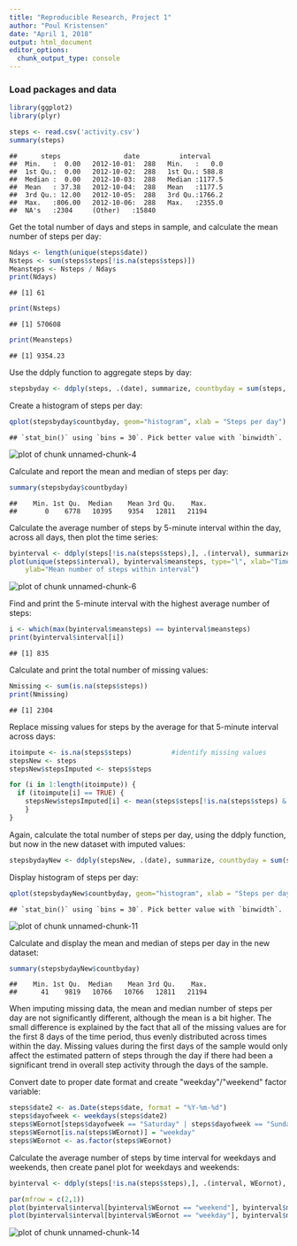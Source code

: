 ```yaml
---
title: "Reproducible Research, Project 1"
author: "Poul Kristensen"
date: "April 1, 2018"
output: html_document
editor_options: 
  chunk_output_type: console
---
```




### Load packages and data


```r
library(ggplot2)
library(plyr)

steps <- read.csv('activity.csv')
summary(steps)
```

```
##      steps                date          interval     
##  Min.   :  0.00   2012-10-01:  288   Min.   :   0.0  
##  1st Qu.:  0.00   2012-10-02:  288   1st Qu.: 588.8  
##  Median :  0.00   2012-10-03:  288   Median :1177.5  
##  Mean   : 37.38   2012-10-04:  288   Mean   :1177.5  
##  3rd Qu.: 12.00   2012-10-05:  288   3rd Qu.:1766.2  
##  Max.   :806.00   2012-10-06:  288   Max.   :2355.0  
##  NA's   :2304     (Other)   :15840
```

Get the total number of days and steps in sample, and calculate the mean number of steps per day:


```r
Ndays <- length(unique(steps$date))
Nsteps <- sum(steps$steps[!is.na(steps$steps)])
Meansteps <- Nsteps / Ndays
print(Ndays)
```

```
## [1] 61
```

```r
print(Nsteps)
```

```
## [1] 570608
```

```r
print(Meansteps)
```

```
## [1] 9354.23
```

Use the ddply function to aggregate steps by day:


```r
stepsbyday <- ddply(steps, .(date), summarize, countbyday = sum(steps, na.rm = TRUE) )
```

Create a histogram of steps per day:


```r
qplot(stepsbyday$countbyday, geom="histogram", xlab = "Steps per day") 
```

```
## `stat_bin()` using `bins = 30`. Pick better value with `binwidth`.
```

![plot of chunk unnamed-chunk-4](figure/unnamed-chunk-4-1.png)

Calculate and report the mean and median of steps per day:


```r
summary(stepsbyday$countbyday)
```

```
##    Min. 1st Qu.  Median    Mean 3rd Qu.    Max. 
##       0    6778   10395    9354   12811   21194
```

Calculate the average number of steps by 5-minute interval within the day, across all days, then plot the time series:


```r
byinterval <- ddply(steps[!is.na(steps$steps),], .(interval), summarize, meansteps = mean(steps))
plot(unique(steps$interval), byinterval$meansteps, type="l", xlab="Time interval",
  	ylab="Mean number of steps within interval")  
```

![plot of chunk unnamed-chunk-6](figure/unnamed-chunk-6-1.png)

Find and print the 5-minute interval with the highest average number of steps:


```r
i <- which(max(byinterval$meansteps) == byinterval$meansteps)
print(byinterval$interval[i])
```

```
## [1] 835
```

Calculate and print the total number of missing values:


```r
Nmissing <- sum(is.na(steps$steps))
print(Nmissing)
```

```
## [1] 2304
```


Replace missing values for steps by the average for that 5-minute interval across days:


```r
itoimpute <- is.na(steps$steps)          #identify missing values
stepsNew <- steps
stepsNew$stepsImputed <- steps$steps   

for (i in 1:length(itoimpute)) { 
  if (itoimpute[i] == TRUE) {
    stepsNew$stepsImputed[i] <- mean(steps$steps[!is.na(steps$steps) & steps$interval == steps$interval[i]], rm.na = TRUE)
    }
}
```

Again, calculate the total number of steps per day, using the ddply function, but now in the new dataset with imputed values:


```r
stepsbydayNew <- ddply(stepsNew, .(date), summarize, countbyday = sum(stepsImputed, na.rm = TRUE) )
```

Display histogram of steps per day:


```r
qplot(stepsbydayNew$countbyday, geom="histogram", xlab = "Steps per day") 
```

```
## `stat_bin()` using `bins = 30`. Pick better value with `binwidth`.
```

![plot of chunk unnamed-chunk-11](figure/unnamed-chunk-11-1.png)

Calculate and display the mean and median of steps per day in the new dataset:


```r
summary(stepsbydayNew$countbyday)
```

```
##    Min. 1st Qu.  Median    Mean 3rd Qu.    Max. 
##      41    9819   10766   10766   12811   21194
```

When imputing missing data, the mean and median number of steps per day are not significantly  different, although the mean is a bit higher. The small difference is explained by the fact that all of the missing values are for the first 8 days of the time period, thus evenly distributed across times within the day. Missing values during the first days of the sample would only affect the estimated pattern of steps through the day if there had been a significant trend in overall step activity through the days of the sample.

Convert date to proper date format and create "weekday"/"weekend" factor variable:


```r
steps$date2 <- as.Date(steps$date, format = "%Y-%m-%d")
steps$dayofweek <- weekdays(steps$date2)
steps$WEornot[steps$dayofweek == "Saturday" | steps$dayofweek == "Sunday"] = "weekend"
steps$WEornot[is.na(steps$WEornot)] = "weekday"
steps$WEornot <- as.factor(steps$WEornot)
```

Calculate the average number of steps by time interval for weekdays and weekends, then create panel plot for weekdays and weekends:


```r
byinterval <- ddply(steps[!is.na(steps$steps),], .(interval, WEornot), summarize, meansteps = mean(steps))

par(mfrow = c(2,1))
plot(byinterval$interval[byinterval$WEornot == "weekend"], byinterval$meansteps[byinterval$WEornot == "weekend"], type="l", main = "weekend", xlab="Time interval", 	ylab="Mean number of steps within interval")  
plot(byinterval$interval[byinterval$WEornot == "weekday"], byinterval$meansteps[byinterval$WEornot == "weekday"], type="l", main = "weekday", xlab="Time interval", 	ylab="Mean number of steps within interval")  
```

![plot of chunk unnamed-chunk-14](figure/unnamed-chunk-14-1.png)




